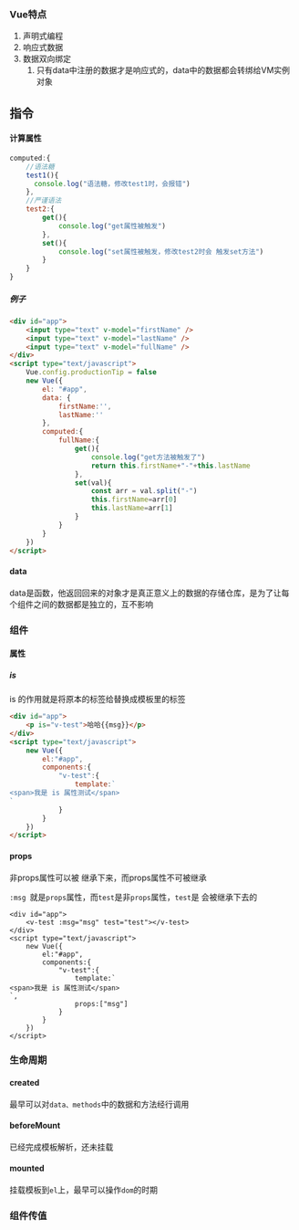 ### Vue特点

1. 声明式编程
2. 响应式数据
3. 数据双向绑定
   1. 只有data中注册的数据才是响应式的，data中的数据都会转绑给VM实例对象

##  指令

#### 计算属性

```js
computed:{
    //语法糖
    test1(){
      console.log("语法糖，修改test1时，会报错")  
    },
    //严谨语法
	test2:{
		get(){
			console.log("get属性被触发")
		},
		set(){
			console.log("set属性被触发，修改test2时会 触发set方法")
		}
	}
}
```

##### 例子

```html
<div id="app">
    <input type="text" v-model="firstName" />
    <input type="text" v-model="lastName" />
    <input type="text" v-model="fullName" />
</div>
<script type="text/javascript">
    Vue.config.productionTip = false
    new Vue({
        el: "#app",
        data: {
            firstName:'',
            lastName:''
        },
        computed:{
            fullName:{
                get(){
                    console.log("get方法被触发了")
                    return this.firstName+"-"+this.lastName
                },
                set(val){
                    const arr = val.split("-")
                    this.firstName=arr[0]
                    this.lastName=arr[1]
                }
            }
        }
    })
</script>
```

#### data

data是函数，他返回回来的对象才是真正意义上的数据的存储仓库，是为了让每个组件之间的数据都是独立的，互不影响

### 组件

#### 属性

##### is

is 的作用就是将原本的标签给替换成模板里的标签

```html
<div id="app">
    <p is="v-test">哈哈{{msg}}</p>
</div>
<script type="text/javascript">
    new Vue({
        el:"#app",
        components:{
            "v-test":{
                template:`
<span>我是 is 属性测试</span>
`
            }
        }
    })
</script>
```

#### props

非props属性可以被 继承下来，而props属性不可被继承

`:msg `就是`props`属性，而`test`是非`props`属性，`test`是 会被继承下去的

```vue
<div id="app">
    <v-test :msg="msg" test="test"></v-test>
</div>
<script type="text/javascript">
    new Vue({
        el:"#app",
        components:{
            "v-test":{
                template:`
<span>我是 is 属性测试</span>
`,
                props:["msg"]
            }
        }
    })
</script>
```

### 生命周期

#### created

最早可以对`data、methods`中的数据和方法经行调用

#### beforeMount

已经完成模板解析，还未挂载

#### mounted

挂载模板到`el`上，最早可以操作`dom`的时期

### 组件传值


